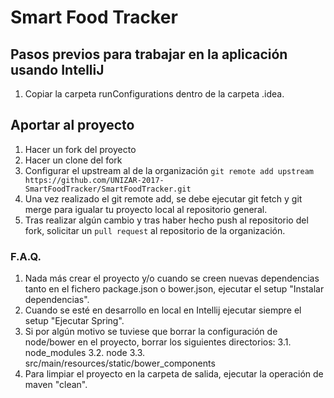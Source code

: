 # Smart Food Tracker

## Pasos previos para trabajar en la aplicación usando IntelliJ
1. Copiar la carpeta runConfigurations dentro de la carpeta .idea.

## Aportar al proyecto
1. Hacer un fork del proyecto
2. Hacer un clone del fork
3. Configurar el upstream al de la organización `git remote add upstream https://github.com/UNIZAR-2017-SmartFoodTracker/SmartFoodTracker.git`
4. Una vez realizado el git remote add, se debe ejecutar git fetch y git merge para igualar tu proyecto local al repositorio general.
5. Tras realizar algún cambio y tras haber hecho push al repositorio del fork, solicitar un `pull request` al repositorio de la organización.

### F.A.Q.
1. Nada más crear el proyecto y/o cuando se creen nuevas dependencias tanto en el fichero package.json o bower.json, ejecutar el setup "Instalar dependencias".
2. Cuando se esté en desarrollo en local en Intellij ejecutar siempre el setup "Ejecutar Spring".
3. Si por algún motivo se tuviese que borrar la configuración de node/bower en el proyecto, borrar los siguientes directorios:
  3.1. node_modules
  3.2. node
  3.3. src/main/resources/static/bower_components
4. Para limpiar el proyecto en la carpeta de salida, ejecutar la operación de maven "clean".

